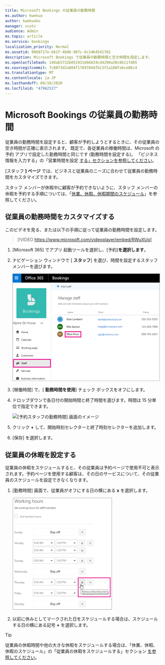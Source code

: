 ```yaml
---
title: Microsoft Bookings の従業員の勤務時間
ms.author: kwekua
author: kwekuako
manager: scotv
audience: Admin
ms.topic: article
ms.service: bookings
localization_priority: Normal
ms.assetid: 0968717e-b61f-4b06-987c-6c1464541782
description: Microsoft Bookings で従業員の勤務時間と空き時間を設定します。
ms.openlocfilehash: 140ab5732b051931666824cd4290a38c0b11fd65
ms.sourcegitcommit: 7c0873d2a804f17697844fb13f1a100fabce86c4
ms.translationtype: MT
ms.contentlocale: ja-JP
ms.lasthandoff: 09/18/2020
ms.locfileid: "47962527"
---
```

# <a name="employee-working-hours-in-microsoft-bookings"></a>Microsoft Bookings の従業員の勤務時間

従業員の勤務時間を設定すると、顧客が予約しようとするときに、その従業員の空き時間が正確に表示されます。 既定で、各従業員の稼働時間は、Microsoft の予約 アプリで設定した勤務時間と同じです (勤務時間を設定する)。 「ビジネス情報を入力する」の「営業時間を設定 [する」セクションを参照してください](enter-business-information.md#set-your-business-hours)。

[スタッフ **] ページ** では、ビジネスと従業員のニーズに合わせて従業員の勤務時間をカスタマイズできます。

スタッフ メンバーが休暇中に顧客が予約できないように、スタッフ メンバーの休暇を予約する手順については、「[休業、休暇、休暇期間のスケジュール](schedule-closures-time-off-vacation.md)」を参照してください。

## <a name="customize-employee-working-hours"></a>従業員の勤務時間をカスタマイズする

このビデオを見る、または以下の手順に従って従業員の勤務時間を設定します。

> [!VIDEO https://www.microsoft.com/videoplayer/embed/RWuXUq]

1. [Microsoft 365] でアプリ 起動ツールを選択し、[予約]**を選択します**。

1. ナビゲーション ウィンドウで [ **スタッフ**] を選び、時間を設定するスタッフ メンバーを選びます。

   ![名前が強調表示された予約スタッフ画面のイメージ](../media/bookings-staff-name-highlight.png)

1. [稼働時間] で、[ **勤務時間を使用**] チェック ボックスをオフにします。

1. ドロップダウンで各日付の開始時間と終了時間を選びます。時間は 15 分単位で指定できます。

   ![[予約スタッフの勤務時間] 画面のイメージ](../media/bookings-staff-hours.png)

1. クリック **+** して、開始時刻セレクターと終了時刻セレクターを追加します。

1. [保存] を選択します。

## <a name="set-an-employees-days-off"></a>従業員の休暇を設定する

従業員の休暇をスケジュールすると、その従業員は予約ページで使用不可と表示されます。予約ページを使用する顧客は、その日のサービスについて、その従業員のスケジュールを設定できなくなります。

1. [勤務時間] 画面で、従業員がオフにする日の横にある **x** を選択します。

   ![x ボタンの上にマウスを移動した [予約スタッフの勤務時間] 画面のイメージ](../media/bookings-staff-time-off.png)

1. 以前に休みとしてマークされた日をスケジュールする場合は、スケジュールする日の横にある記号 **+** を選択します。

> [!TIP]
> 従業員の休暇時間や他の大きな休暇をスケジュールする場合は、「休業、休暇、休暇のスケジュール」の「従業員の休暇をスケジュールする」セクション [を参照してください](schedule-closures-time-off-vacation.md#schedule-employee-time-off)。
